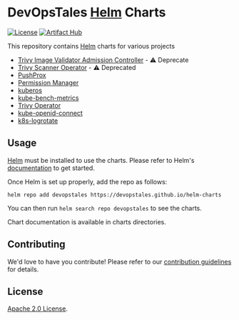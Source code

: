 # DevOpsTales [Helm](https://helm.sh) Charts

[![License](https://img.shields.io/badge/License-Apache%202.0-blue.svg)](https://opensource.org/licenses/Apache-2.0)
[![Artifact Hub](https://img.shields.io/endpoint?url=https://artifacthub.io/badge/repository/devopstales)](https://artifacthub.io/packages/search?repo=devopstales)

This repository contains [Helm](https://helm.sh) charts for various projects

* [Trivy Image Validator Admission Controller](https://github.com/devopstales/helm-charts/tree/main/charts/trivy-image-validator/) - :warning: Deprecate
* [Trivy Scanner Operator](https://github.com/devopstales/helm-charts/tree/main/charts/trivy-scanner/) - :warning: Deprecated
* [PushProx](https://github.com/devopstales/helm-charts/tree/main/charts/PushProx/)
* [Permission Manager](https://github.com/devopstales/helm-charts/tree/main/charts/permission-manager/)
* [kuberos](https://github.com/devopstales/helm-charts/tree/main/charts/kuberos/)
* [kube-bench-metrics](https://github.com/devopstales/helm-charts/tree/main/charts/kube-bench-metrics-0.1.0/)
* [Trivy Operator](https://github.com/devopstales/helm-charts/tree/main/charts/trivy-operator/)
* [kube-openid-connect](https://github.com/devopstales/helm-charts/tree/main/charts/kube-openid-connect/)
* [k8s-logrotate](https://github.com/devopstales/helm-charts/tree/main/charts/k8s-logrotate/)

## Usage

[Helm](https://helm.sh) must be installed to use the charts.
Please refer to Helm's [documentation](https://helm.sh/docs/) to get started.

Once Helm is set up properly, add the repo as follows:

```console
helm repo add devopstales https://devopstales.github.io/helm-charts
```

You can then run `helm search repo devopstales` to see the charts.

<!-- Keep full URL links to repo files because this README syncs from main to gh-pages.  -->
Chart documentation is available in charts directories.

## Contributing

<!-- Keep full URL links to repo files because this README syncs from main to gh-pages.  -->
We'd love to have you contribute! Please refer to our [contribution guidelines](https://github.com/devopstales/helm-charts/blob/main/CONTRIBUTING.md) for details.

## License

<!-- Keep full URL links to repo files because this README syncs from main to gh-pages.  -->
[Apache 2.0 License](https://github.com/devopstales/helm-charts/blob/main/LICENSE).

